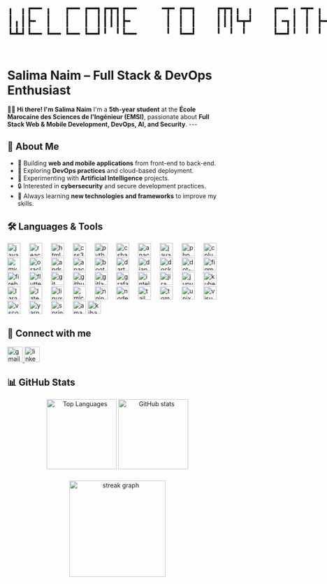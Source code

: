 <pre style="display:inline-block; font-size:24px; line-height:1.2;">
╻ ╻┏━╸╻  ┏━╸┏━┓┏┳┓┏━╸   ╺┳╸┏━┓   ┏┳┓╻ ╻   ┏━╸╻╺┳╸╻ ╻╻ ╻┏┓    ┏━┓┏━┓┏━┓┏━╸╻╻  ┏━╸╻
┃╻┃┣╸ ┃  ┃  ┃ ┃┃┃┃┣╸     ┃ ┃ ┃   ┃┃┃┗┳┛   ┃╺┓┃ ┃ ┣━┫┃ ┃┣┻┓   ┣━┛┣┳┛┃ ┃┣╸ ┃┃  ┣╸ ╹
┗┻┛┗━╸┗━╸┗━╸┗━┛╹ ╹┗━╸    ╹ ┗━┛   ╹ ╹ ╹    ┗━┛╹ ╹ ╹ ╹┗━┛┗━┛   ╹  ╹┗╸┗━┛╹  ╹┗━╸┗━╸╹
</pre>


# Salima Naim – Full Stack & DevOps Enthusiast
👩‍💻 **Hi there! I'm Salima Naim** I'm a **5th-year student** at the **École Marocaine des Sciences de l'Ingénieur (EMSI)**, passionate about **Full Stack Web & Mobile Development, DevOps, AI, and Security**. ---


## 🎯 About Me
- 🚀 Building **web and mobile applications** from front-end to back-end.  
- 🔧 Exploring **DevOps practices** and cloud-based deployment.  
- 🤖 Experimenting with **Artificial Intelligence** projects.  
- 🔒 Interested in **cybersecurity** and secure development practices.  
- 🌱 Always learning **new technologies and frameworks** to improve my skills.  


###
## 🛠 Languages & Tools
<div align="left">
  <img src="https://cdn.jsdelivr.net/gh/devicons/devicon/icons/javascript/javascript-original.svg" height="30" alt="javascript logo"  />
  <img width="12" />
  <img src="https://cdn.jsdelivr.net/gh/devicons/devicon/icons/react/react-original.svg" height="30" alt="react logo"  />
  <img width="12" />
  <img src="https://cdn.jsdelivr.net/gh/devicons/devicon/icons/html5/html5-original.svg" height="30" alt="html5 logo"  />
  <img width="12" />
  <img src="https://cdn.jsdelivr.net/gh/devicons/devicon/icons/css3/css3-original.svg" height="30" alt="css3 logo"  />
  <img width="12" />
  <img src="https://cdn.jsdelivr.net/gh/devicons/devicon/icons/python/python-original.svg" height="30" alt="python logo"  />
  <img width="12" />
  <img src="https://cdn.jsdelivr.net/gh/devicons/devicon/icons/csharp/csharp-original.svg" height="30" alt="csharp logo"  />
  <img width="12" />
  <img src="https://cdn.jsdelivr.net/gh/devicons/devicon/icons/anaconda/anaconda-original.svg" height="30" alt="anaconda logo"  />
  <img width="12" />
  <img src="https://cdn.jsdelivr.net/gh/devicons/devicon/icons/java/java-original.svg" height="30" alt="java logo"  />
  <img width="12" />
  <img src="https://cdn.jsdelivr.net/gh/devicons/devicon/icons/php/php-original.svg" height="30" alt="php logo"  />
  <img width="12" />
  <img src="https://cdn.jsdelivr.net/gh/devicons/devicon/icons/cplusplus/cplusplus-original.svg" height="30" alt="cplusplus logo"  />
  <img width="12" />
  <img src="https://cdn.jsdelivr.net/gh/devicons/devicon/icons/mysql/mysql-original.svg" height="30" alt="mysql logo"  />
  <img width="12" />
  <img src="https://cdn.jsdelivr.net/gh/devicons/devicon/icons/oracle/oracle-original.svg" height="30" alt="oracle logo"  />
  <img width="12" />
  <img src="https://cdn.jsdelivr.net/gh/devicons/devicon/icons/android/android-original.svg" height="30" alt="android logo"  />
  <img width="12" />
  <img src="https://cdn.jsdelivr.net/gh/devicons/devicon/icons/apache/apache-original.svg" height="30" alt="apache logo"  />
  <img width="12" />
  <img src="https://cdn.jsdelivr.net/gh/devicons/devicon/icons/bootstrap/bootstrap-original.svg" height="30" alt="bootstrap logo"  />
  <img width="12" />
  <img src="https://cdn.jsdelivr.net/gh/devicons/devicon/icons/dart/dart-original.svg" height="30" alt="dart logo"  />
  <img width="12" />
  <img src="https://cdn.jsdelivr.net/gh/devicons/devicon/icons/django/django-plain.svg" height="30" alt="django logo"  />
  <img width="12" />
  <img src="https://cdn.jsdelivr.net/gh/devicons/devicon/icons/docker/docker-original.svg" height="30" alt="docker logo"  />
  <img width="12" />
  <img src="https://cdn.jsdelivr.net/gh/devicons/devicon/icons/dot-net/dot-net-original.svg" height="30" alt="dot-net logo"  />
  <img width="12" />
  <img src="https://cdn.jsdelivr.net/gh/devicons/devicon/icons/figma/figma-original.svg" height="30" alt="figma logo"  />
  <img width="12" />
  <img src="https://cdn.jsdelivr.net/gh/devicons/devicon/icons/firebase/firebase-plain.svg" height="30" alt="firebase logo"  />
  <img width="12" />
  <img src="https://cdn.jsdelivr.net/gh/devicons/devicon/icons/flutter/flutter-original.svg" height="30" alt="flutter logo"  />
  <img width="12" />
  <img src="https://cdn.jsdelivr.net/gh/devicons/devicon/icons/git/git-original.svg" height="30" alt="git logo"  />
  <img width="12" />
  <img src="https://cdn.jsdelivr.net/gh/devicons/devicon/icons/github/github-original.svg" height="30" alt="github logo"  />
  <img width="12" />
  <img src="https://cdn.jsdelivr.net/gh/devicons/devicon/icons/gitlab/gitlab-original.svg" height="30" alt="gitlab logo"  />
  <img width="12" />
  <img src="https://cdn.jsdelivr.net/gh/devicons/devicon/icons/grafana/grafana-original.svg" height="30" alt="grafana logo"  />
  <img width="12" />
  <img src="https://cdn.jsdelivr.net/gh/devicons/devicon/icons/intellij/intellij-original.svg" height="30" alt="intellij logo"  />
  <img width="12" />
  <img src="https://cdn.jsdelivr.net/gh/devicons/devicon/icons/jira/jira-original.svg" height="30" alt="jira logo"  />
  <img width="12" />
  <img src="https://cdn.jsdelivr.net/gh/devicons/devicon/icons/jupyter/jupyter-original.svg" height="30" alt="jupyter logo"  />
  <img width="12" />
  <img src="https://cdn.jsdelivr.net/gh/devicons/devicon/icons/kubernetes/kubernetes-plain.svg" height="30" alt="kubernetes logo"  />
  <img width="12" />
  <img src="https://cdn.jsdelivr.net/gh/devicons/devicon/icons/laravel/laravel-original.svg" height="30" alt="laravel logo"  />
  <img width="12" />
  <img src="https://cdn.jsdelivr.net/gh/devicons/devicon/icons/latex/latex-original.svg" height="30" alt="latex logo"  />
  <img width="12" />
  <img src="https://cdn.jsdelivr.net/gh/devicons/devicon/icons/linux/linux-original.svg" height="30" alt="linux logo"  />
  <img width="12" />
  <img src="https://cdn.jsdelivr.net/gh/devicons/devicon/icons/microsoftsqlserver/microsoftsqlserver-plain.svg" height="30" alt="microsoftsqlserver logo"  />
  <img width="12" />
  <img src="https://cdn.jsdelivr.net/gh/devicons/devicon/icons/nginx/nginx-original.svg" height="30" alt="nginx logo"  />
  <img width="12" />
  <img src="https://cdn.jsdelivr.net/gh/devicons/devicon/icons/nodejs/nodejs-original.svg" height="30" alt="nodejs logo"  />
  <img width="12" />
  <img src="https://cdn.jsdelivr.net/gh/devicons/devicon/icons/tailwindcss/tailwindcss-original-wordmark.svg" height="30" alt="tailwindcss logo"  />
  <img width="12" />
  <img src="https://cdn.jsdelivr.net/gh/devicons/devicon/icons/tomcat/tomcat-original.svg" height="30" alt="tomcat logo"  />
  <img width="12" />
  <img src="https://cdn.jsdelivr.net/gh/devicons/devicon/icons/unix/unix-original.svg" height="30" alt="unix logo"  />
  <img width="12" />
  <img src="https://cdn.jsdelivr.net/gh/devicons/devicon/icons/visualstudio/visualstudio-plain.svg" height="30" alt="visualstudio logo"  />
  <img width="12" />
  <img src="https://cdn.jsdelivr.net/gh/devicons/devicon/icons/vscode/vscode-original.svg" height="30" alt="vscode logo"  />
  <img width="12" />
  <img src="https://cdn.jsdelivr.net/gh/devicons/devicon/icons/yarn/yarn-original.svg" height="30" alt="yarn logo"  />
  <img width="12" />
  <img src="https://cdn.jsdelivr.net/gh/devicons/devicon/icons/spring/spring-original.svg" height="30" alt="spring logo"  />
  <img width="12" />
  <img src="https://cdn.jsdelivr.net/gh/devicons/devicon/icons/amazonwebservices/amazonwebservices-line-wordmark.svg" height="30" alt="amazonwebservices logo"  />
 <img src="https://www.vectorlogo.zone/logos/elasticco_kibana/elasticco_kibana-icon.svg" alt="kibana" width="30" height="30"/>
</div>

###

## 🔗 Connect with me
<div align="left">
  <a href="mailto:salimanaim18@gmail.com">
    <img src="https://img.shields.io/badge/Gmail-Email-D14836?logo=gmail&logoColor=white&style=for-the-badge" height="35" alt="gmail logo" />
  </a>
  <a href="https://www.linkedin.com/in/salima-naim-a9ab24317/" >
    <img src="https://img.shields.io/badge/LinkedIn-Profile-0077B5?logo=linkedin&logoColor=white&style=for-the-badge" height="35" alt="linkedin logo" />
  </a>
</div>


## 📊 GitHub Stats
<div align="center">
<img src="https://github-readme-stats.vercel.app/api/top-langs?username=SALimanaim18&layout=compact&langs_count=6&theme=dracula" height="160" alt="Top Languages" />
<img src="https://github-readme-stats.vercel.app/api?username=SALimanaim18&show_icons=true&theme=dracula" height="160" alt="GitHub stats" />
</div>

###
<div align="center">


  <img src="https://streak-stats.demolab.com?user=SALimanaim18&locale=en&mode=daily&theme=dark&hide_border=false&border_radius=5&order=3" height="220" alt="streak graph"  />
</div>

